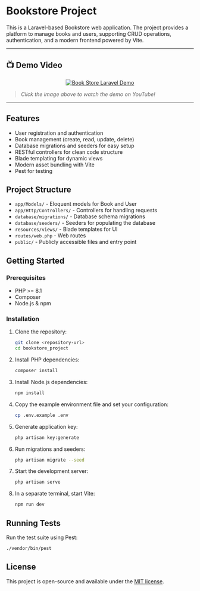 # Bookstore Project

This is a Laravel-based Bookstore web application. The project provides a platform to manage books and users, supporting CRUD operations, authentication, and a modern frontend powered by Vite.


---

## 📺 Demo Video

<div align="center">
  
[![Book Store Laravel Demo](https://github.com/noobdevsam/book-store-laravel-project/blob/master/resources/Screenshot2025-05-22.png)](https://youtu.be/d_CuUl--PcM)

</div>

> _Click the image above to watch the demo on YouTube!_


---

## Features

- User registration and authentication
- Book management (create, read, update, delete)
- Database migrations and seeders for easy setup
- RESTful controllers for clean code structure
- Blade templating for dynamic views
- Modern asset bundling with Vite
- Pest for testing

## Project Structure

- `app/Models/` - Eloquent models for Book and User
- `app/Http/Controllers/` - Controllers for handling requests
- `database/migrations/` - Database schema migrations
- `database/seeders/` - Seeders for populating the database
- `resources/views/` - Blade templates for UI
- `routes/web.php` - Web routes
- `public/` - Publicly accessible files and entry point

## Getting Started

### Prerequisites
- PHP >= 8.1
- Composer
- Node.js & npm

### Installation
1. Clone the repository:
   ```sh
   git clone <repository-url>
   cd bookstore_project
   ```
2. Install PHP dependencies:
   ```sh
   composer install
   ```
3. Install Node.js dependencies:
   ```sh
   npm install
   ```
4. Copy the example environment file and set your configuration:
   ```sh
   cp .env.example .env
   ```
5. Generate application key:
   ```sh
   php artisan key:generate
   ```
6. Run migrations and seeders:
   ```sh
   php artisan migrate --seed
   ```
7. Start the development server:
   ```sh
   php artisan serve
   ```
8. In a separate terminal, start Vite:
   ```sh
   npm run dev
   ```

## Running Tests

Run the test suite using Pest:
```sh
./vendor/bin/pest
```

## License

This project is open-source and available under the [MIT license](LICENSE).
